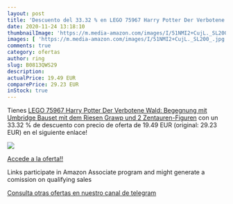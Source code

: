 ```yaml
---
layout: post
title: 'Descuento del 33.32 % en LEGO 75967 Harry Potter Der Verbotene Wa'
date: 2020-11-24 13:18:10
thumbnailImage: 'https://m.media-amazon.com/images/I/51NMI2+CujL._SL200_.jpg'
images: [ 'https://m.media-amazon.com/images/I/51NMI2+CujL._SL200_.jpg' ]
comments: true
category: ofertas
author: ring
slug: B0813QWS29
description:
actualPrice: 19.49 EUR
comparePrice: 29.23 EUR
inStock: true
---
```


Tienes [LEGO 75967 Harry Potter Der Verbotene Wald: Begegnung mit Umbridge  Bauset mit dem Riesen Grawp und 2 Zentauren-Figuren](https://www.amazon.de/dp/B0813QWS29/?tag=tolees0ca-21) con un 33.32 % de descuento con precio de oferta de 19.49 EUR (original: 29.23 EUR) en el siguiente enlace!

[![](https://m.media-amazon.com/images/I/51NMI2+CujL._SL200_.jpg)](https://www.amazon.de/dp/B0813QWS29/?tag=tolees0ca-21)

[Accede a la oferta!!](https://www.amazon.de/dp/B0813QWS29/?tag=tolees0ca-21)

Links participate in Amazon Associate program and might generate a comission on qualifying sales

[Consulta otras ofertas en nuestro canal de telegram](https://t.me/s/ofertas25)

